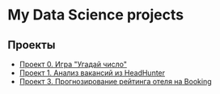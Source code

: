 # My Data Science projects


## Проекты

* [Проект 0. Игра "Угадай число"](https://github.com/Kolyada/ds_test/tree/main/project_0)
* [Проект 1. Анализ вакансий из HeadHunter](https://github.com/Kolyada/ds_test/tree/main/project_1)
* [Проект 3. Прогнозирование рейтинга отеля на Booking](https://github.com/Kolyada/ds_test/tree/main/project_3)
